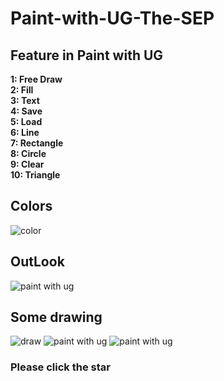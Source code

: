 # Paint-with-UG-The-SEP
## Feature in Paint with UG
**1: Free Draw** </br>
**2: Fill** </br>
**3: Text** </br>
**4: Save** </br>
**5: Load** </br>
**6: Line** </br>
**7: Rectangle** </br>
**8: Circle** </br>
**9: Clear**  </br>
**10: Triangle** </br>
 
 ## Colors
 ![color](https://user-images.githubusercontent.com/75884061/104131874-5d96c700-539f-11eb-9a13-57f1da378603.png)
 ## OutLook
![paint with ug](https://user-images.githubusercontent.com/75884061/104131899-8ae37500-539f-11eb-84fb-831175b0d947.jpg)
## Some drawing
![draw](https://user-images.githubusercontent.com/75884061/104132156-7c965880-53a1-11eb-9aac-719a722a3a01.png)
![paint with ug](https://user-images.githubusercontent.com/75884061/104132331-adc35880-53a2-11eb-9a15-4944b0a09d27.jpeg)
 ![paint with ug](https://user-images.githubusercontent.com/75884061/104819874-aabee100-5856-11eb-8c8f-f748d60f77ff.jpeg)

### Please click the star
